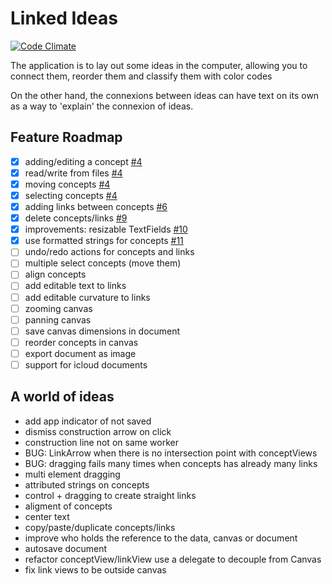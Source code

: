 # Linked Ideas

[![Code Climate](https://codeclimate.com/github/fespinoza/linked-ideas-osx/badges/gpa.svg)](https://codeclimate.com/github/fespinoza/linked-ideas-osx)

The application is to lay out some ideas in the computer, allowing you to
connect them, reorder them and classify them with color codes

On the other hand, the connexions between ideas can have text on its own as a
way to 'explain' the connexion of ideas.

## Feature Roadmap

- [x] adding/editing a concept [#4](https://github.com/fespinoza/linked-ideas-osx/pull/4)
- [x] read/write from files [#4](https://github.com/fespinoza/linked-ideas-osx/pull/4)
- [x] moving concepts [#4](https://github.com/fespinoza/linked-ideas-osx/pull/4)
- [x] selecting concepts [#4](https://github.com/fespinoza/linked-ideas-osx/pull/4)
- [x] adding links between concepts [#6](https://github.com/fespinoza/linked-ideas-osx/pull/6)
- [x] delete concepts/links [#9](https://github.com/fespinoza/linked-ideas-osx/pull/9)
- [x] improvements: resizable TextFields [#10](https://github.com/fespinoza/linked-ideas-osx/pull/10)
- [x] use formatted strings for concepts [#11](https://github.com/fespinoza/linked-ideas-osx/pull/11)
- [ ] undo/redo actions for concepts and links
- [ ] multiple select concepts (move them)
- [ ] align concepts
- [ ] add editable text to links
- [ ] add editable curvature to links
- [ ] zooming canvas
- [ ] panning canvas
- [ ] save canvas dimensions in document
- [ ] reorder concepts in canvas
- [ ] export document as image
- [ ] support for icloud documents

## A world of ideas

- add app indicator of not saved
- dismiss construction arrow on click
- construction line not on same worker
- BUG: LinkArrow when there is no intersection point with conceptViews
- BUG: dragging fails many times when concepts has already many links
- multi element dragging
- attributed strings on concepts
- control + dragging to create straight links
- aligment of concepts
- center text
- copy/paste/duplicate concepts/links
- improve who holds the reference to the data, canvas or document
- autosave document
- refactor conceptView/linkView use a delegate to decouple from Canvas
- fix link views to be outside canvas
